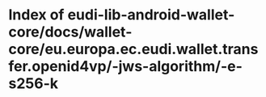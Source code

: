 # Index of eudi-lib-android-wallet-core/docs/wallet-core/eu.europa.ec.eudi.wallet.transfer.openid4vp/-jws-algorithm/-e-s256-k
